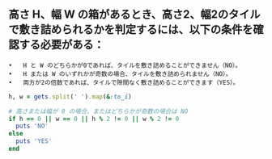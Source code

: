 ## 高さ H、幅 W の箱があるとき、高さ2、幅2のタイルで敷き詰められるかを判定するには、以下の条件を確認する必要がある：

	•	H と W のどちらかが0であれば、タイルを敷き詰めることができません（NO）。
	•	H または W のいずれかが奇数の場合、タイルを敷き詰められません（NO）。
	•	両方が2の倍数であれば、タイルで隙間なく敷き詰めることができます（YES）。

```ruby
h, w = gets.split(' ').map(&:to_i)

# 高さまたは幅が 0 の場合、またはどちらかが奇数の場合は NO
if h == 0 || w == 0 || h % 2 != 0 || w % 2 != 0
  puts 'NO'
else
  puts 'YES'
end
```